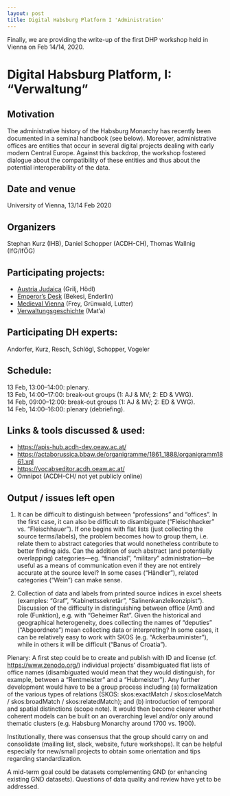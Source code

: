```yaml
---
layout: post
title: Digital Habsburg Platform I 'Administration'
---
```


Finally, we are providing the write-up of the first DHP workshop held in Vienna on Feb 14/14, 2020.

# Digital Habsburg Platform, I: “Verwaltung”

## Motivation

The administrative history of the Habsburg Monarchy has recently been documented in a seminal handbook (see below). Moreover, administrative offices are entities that occur in several digital projects dealing with early modern Central Europe. Against this backdrop, the workshop fostered dialogue about the compatibility of these entities and thus about the potential interoperability of the data.

## Date and venue

University of Vienna, 13/14 Feb 2020

## Organizers

Stephan Kurz (IHB), Daniel Schopper (ACDH-CH), Thomas Wallnig (IfG/IfÖG)

## Participating projects:

- [Austria Judaica](http://www.injoest.ac.at/de) (Grilj, Hödl)
- [Emperor’s Desk](https://www.univie.ac.at/emperorsdesk/) (Bekesi, Enderlin)
- [Medieval Vienna](https://github.com/KGruenwald/db_for_medieval_legal_transactions) (Frey, Grünwald, Lutter) 
- [Verwaltungsgeschichte](https://www.vandenhoeck-ruprecht-verlage.com/downloads/productPreviewFiles/LP_978-3-205-20766-5.pdf ) (Mat’a)

## Participating DH experts:

Andorfer, Kurz, Resch, Schlögl, Schopper, Vogeler


## Schedule: 

13 Feb, 13:00–14:00: plenary.  
13 Feb, 14:00–17:00: break-out groups (1: AJ & MV; 2: ED & VWG).  
14 Feb, 09:00–12:00: break-out groups (1: AJ & MV; 2: ED & VWG).  
14 Feb, 14:00–16:00: plenary (debriefing).

## Links & tools discussed & used:

- <https://apis-hub.acdh-dev.oeaw.ac.at/>
- <https://actaborussica.bbaw.de/organigramme/1861_1888/organigramm1861.xql>
- <https://vocabseditor.acdh.oeaw.ac.at/>
- Omnipot (ACDH-CH/ not yet publicly online)


## Output / issues left open

1. It can be difficult to distinguish between “professions” and “offices”. In the first case, it can also be difficult to disambiguate (“Fleischhacker” vs. “Fleischhauer”). If one begins with flat lists (just collecting the source terms/labels), the problem becomes how to group them, i.e. relate them to abstract categories that would nonetheless contribute to better finding aids. Can the addition of such abstract (and potentially overlapping) categories—eg. “financial”, “military” administration—be useful as a means of communication even if they are not entirely accurate at the source level? In some cases (“Händler”), related categories (“Wein”) can make sense.

2. Collection of data and labels from printed source indices in excel sheets (examples: “Graf”, “Kabinettssekretär”, “Salinenkanzleikonzipist”). Discussion of the difficulty in distinguishing between office (Amt) and role (Funktion), e.g. with “Geheimer Rat”. Given the historical and geographical heterogeneity, does collecting the names of “deputies” (“Abgeordnete”) mean collecting data or interpreting? In some cases, it can be relatively easy to work with SKOS (e.g. “Ackerbauminister”), while in others it will be difficult (“Banus of Croatia”).

Plenary: A first step could be to create and publish with ID and license (cf. https://www.zenodo.org/) individual projects’ disambiguated flat lists of office names (disambiguated would mean that they would distinguish, for example, between a “Rentmeister” and a “Hubmeister”). Any further development would have to be a group process including (a) formalization of the various types of relations (SKOS: skos:exactMatch / skos:closeMatch / skos:broadMatch / skos:relatedMatch); and (b) introduction of temporal and spatial distinctions (scope note). It would then become clearer whether coherent models can be built on an overarching level and/or only around thematic clusters (e.g. Habsburg Monarchy around 1700 vs. 1900).

Institutionally, there was consensus that the group should carry on and consolidate (mailing list, slack, website, future workshops). It can be helpful especially for new/small projects to obtain some orientation and tips regarding standardization. 

A mid-term goal could be datasets complementing GND (or enhancing existing GND datasets). Questions of data quality and review have yet to be addressed.
